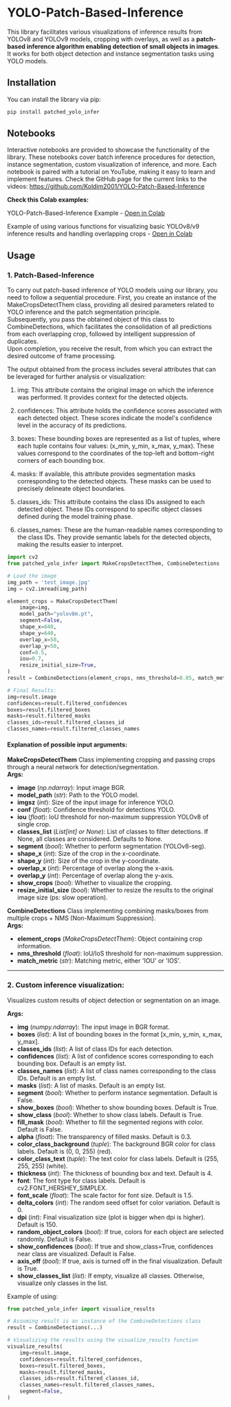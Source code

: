 # YOLO-Patch-Based-Inference
This library facilitates various visualizations of inference results from YOLOv8 and YOLOv9 models, cropping with overlays, as well as a __patch-based inference algorithm enabling detection of small objects in images__. It works for both object detection and instance segmentation tasks using YOLO models.

## Installation
You can install the library via pip:

```bash
pip install patched_yolo_infer
```

</details>

## Notebooks

Interactive notebooks are provided to showcase the functionality of the library. These notebooks cover batch inference procedures for detection, instance segmentation, custom visualization of inference, and more. Each notebook is paired with a tutorial on YouTube, making it easy to learn and implement features. Check the GitHub page for the current links to the videos: https://github.com/Koldim2001/YOLO-Patch-Based-Inference

__Check this Colab examples:__
                         
YOLO-Patch-Based-Inference Example - [Open in Colab](https://drive.google.com/file/d/1UOI0jw_HLlTmSqtY5tF4NU3PISSi0raS/view?usp=drive_link)

Example of using various functions for visualizing basic YOLOv8/v9 inference results and handling overlapping crops - [Open in Colab](https://drive.google.com/file/d/1PsubL_LerFqet6FbzVOhzZLTH6XOjuyd/view?usp=sharing)



## Usage

### 1. Patch-Based-Inference
To carry out patch-based inference of YOLO models using our library, you need to follow a sequential procedure. First, you create an instance of the MakeCropsDetectThem class, providing all desired parameters related to YOLO inference and the patch segmentation principle.<br/> Subsequently, you pass the obtained object of this class to CombineDetections, which facilitates the consolidation of all predictions from each overlapping crop, followed by intelligent suppression of duplicates. <br/>Upon completion, you receive the result, from which you can extract the desired outcome of frame processing.

The output obtained from the process includes several attributes that can be leveraged for further analysis or visualization:

1. img: This attribute contains the original image on which the inference was performed. It provides context for the detected objects.

2. confidences: This attribute holds the confidence scores associated with each detected object. These scores indicate the model's confidence level in the accuracy of its predictions.

3. boxes: These bounding boxes are represented as a list of tuples, where each tuple contains four values: (x_min, y_min, x_max, y_max). These values correspond to the coordinates of the top-left and bottom-right corners of each bounding box.

4. masks: If available, this attribute provides segmentation masks corresponding to the detected objects. These masks can be used to precisely delineate object boundaries.

5. classes_ids: This attribute contains the class IDs assigned to each detected object. These IDs correspond to specific object classes defined during the model training phase.

6. classes_names: These are the human-readable names corresponding to the class IDs. They provide semantic labels for the detected objects, making the results easier to interpret.

```python
import cv2
from patched_yolo_infer import MakeCropsDetectThem, CombineDetections

# Load the image 
img_path = 'test_image.jpg'
img = cv2.imread(img_path)

element_crops = MakeCropsDetectThem(
    image=img,
    model_path="yolov8m.pt",
    segment=False,
    shape_x=640,
    shape_y=640,
    overlap_x=50,
    overlap_y=50,
    conf=0.5,
    iou=0.7,
    resize_initial_size=True,
)
result = CombineDetections(element_crops, nms_threshold=0.05, match_metric='IOS')  

# Final Results:
img=result.image
confidences=result.filtered_confidences
boxes=result.filtered_boxes
masks=result.filtered_masks
classes_ids=result.filtered_classes_id
classes_names=result.filtered_classes_names
```

#### Explanation of possible input arguments:

**MakeCropsDetectThem**
Class implementing cropping and passing crops through a neural network for detection/segmentation.\
**Args:**
- **image** (*np.ndarray*): Input image BGR.
- **model_path** (*str*): Path to the YOLO model.
- **imgsz** (*int*): Size of the input image for inference YOLO.
- **conf** (*float*): Confidence threshold for detections YOLO.
- **iou** (*float*): IoU threshold for non-maximum suppression YOLOv8 of single crop.
- **classes_list** (*List[int] or None*): List of classes to filter detections. If None, all classes are considered. Defaults to None.
- **segment** (*bool*): Whether to perform segmentation (YOLOv8-seg).
- **shape_x** (*int*): Size of the crop in the x-coordinate.
- **shape_y** (*int*): Size of the crop in the y-coordinate.
- **overlap_x** (*int*): Percentage of overlap along the x-axis.
- **overlap_y** (*int*): Percentage of overlap along the y-axis.
- **show_crops** (*bool*): Whether to visualize the cropping.
- **resize_initial_size** (*bool*): Whether to resize the results to the original image size (ps: slow operation).

**CombineDetections**
Class implementing combining masks/boxes from multiple crops + NMS (Non-Maximum Suppression).\
**Args:**
- **element_crops** (*MakeCropsDetectThem*): Object containing crop information.
- **nms_threshold** (*float*): IoU/IoS threshold for non-maximum suppression.
- **match_metric** (*str*): Matching metric, either 'IOU' or 'IOS'.



---
### 2. Custom inference visualization:
Visualizes custom results of object detection or segmentation on an image.

**Args:**
- **img** (*numpy.ndarray*): The input image in BGR format.
- **boxes** (*list*): A list of bounding boxes in the format [x_min, y_min, x_max, y_max].
- **classes_ids** (*list*): A list of class IDs for each detection.
- **confidences** (*list*): A list of confidence scores corresponding to each bounding box. Default is an empty list.
- **classes_names** (*list*): A list of class names corresponding to the class IDs. Default is an empty list.
- **masks** (*list*): A list of masks. Default is an empty list.
- **segment** (*bool*): Whether to perform instance segmentation. Default is False.
- **show_boxes** (*bool*): Whether to show bounding boxes. Default is True.
- **show_class** (*bool*): Whether to show class labels. Default is True.
- **fill_mask** (*bool*): Whether to fill the segmented regions with color. Default is False.
- **alpha** (*float*): The transparency of filled masks. Default is 0.3.
- **color_class_background** (*tuple*): The background BGR color for class labels. Default is (0, 0, 255) (red).
- **color_class_text** (*tuple*): The text color for class labels. Default is (255, 255, 255) (white).
- **thickness** (*int*): The thickness of bounding box and text. Default is 4.
- **font**: The font type for class labels. Default is cv2.FONT_HERSHEY_SIMPLEX.
- **font_scale** (*float*): The scale factor for font size. Default is 1.5.
- **delta_colors** (*int*): The random seed offset for color variation. Default is 0.
- **dpi** (*int*): Final visualization size (plot is bigger when dpi is higher). Default is 150.
- **random_object_colors** (*bool*): If true, colors for each object are selected randomly. Default is False.
- **show_confidences** (*bool*): If true and show_class=True, confidences near class are visualized. Default is False.
- **axis_off** (*bool*): If true, axis is turned off in the final visualization. Default is True.
- **show_classes_list** (*list*): If empty, visualize all classes. Otherwise, visualize only classes in the list.



Example of using:
```python
from patched_yolo_infer import visualize_results

# Assuming result is an instance of the CombineDetections class
result = CombineDetections(...) 

# Visualizing the results using the visualize_results function
visualize_results(
    img=result.image,
    confidences=result.filtered_confidences,
    boxes=result.filtered_boxes,
    masks=result.filtered_masks,
    classes_ids=result.filtered_classes_id,
    classes_names=result.filtered_classes_names,
    segment=False,
)
```